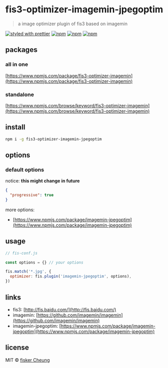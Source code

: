 # fis3-optimizer-imagemin-jpegoptim

> a image optimizer plugin of fis3 based on imagemin

[![styled with prettier](https://img.shields.io/badge/styled_with-prettier-ff69b4.svg?style=flat-square)](https://github.com/prettier/prettier)
[![npm](https://img.shields.io/npm/v/fis3-optimizer-imagemin-jpegoptim.svg?style=flat-square)](https://www.npmjs.com/package/fis3-optimizer-imagemin-jpegoptim)
[![npm](https://img.shields.io/npm/dt/fis3-optimizer-imagemin-jpegoptim.svg?style=flat-square)](https://www.npmjs.com/package/fis3-optimizer-imagemin-jpegoptim)
[![npm](https://img.shields.io/npm/dm/fis3-optimizer-imagemin-jpegoptim.svg?style=flat-square)](https://www.npmjs.com/package/fis3-optimizer-imagemin-jpegoptim)

## packages

### all in one

[https://www.npmjs.com/package/fis3-optimizer-imagemin](https://www.npmjs.com/package/fis3-optimizer-imagemin)

### standalone

[https://www.npmjs.com/browse/keyword/fis3-optimizer-imagemin](https://www.npmjs.com/browse/keyword/fis3-optimizer-imagemin)

## install

```sh
npm i -g fis3-optimizer-imagemin-jpegoptim
```

## options

### default options

notice: **this might change in future**

```json
{
  "progressive": true
}
```

more options:

- [https://www.npmjs.com/package/imagemin-jpegoptim](https://www.npmjs.com/package/imagemin-jpegoptim)

## usage

```js
// fis-conf.js

const options = {} // your options

fis.match('*.jpg', {
  optimizer: fis.plugin('imagemin-jpegoptim', options),
})
```

## links

- fis3: [http://fis.baidu.com/](http://fis.baidu.com/)
- imagemin: [https://github.com/imagemin/imagemin](https://github.com/imagemin/imagemin)
- imagemin-jpegoptim: [https://www.npmjs.com/package/imagemin-jpegoptim](https://www.npmjs.com/package/imagemin-jpegoptim)

## license

MIT © [fisker Cheung](https://www.fiskercheung.com/)
